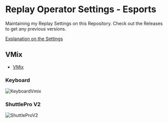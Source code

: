 # Replay Operator Settings - Esports

Maintaining my Replay Settings on this Repository. Check out the Releases to get any previous versions.

[Explanation on the Settings](https://www.notion.so/yanukadeneth99/Esports-Replay-Settings-d082e88b99a84bcfbf8dda5ae1a0c6ab?pvs=4)

## VMix
- [VMix](/vmix)

### Keyboard
![KeyboardVmix](https://i.imgur.com/hythV2W.png)

### ShuttlePro V2
![ShuttleProV2](https://i.imgur.com/ICMTDkm.png)


